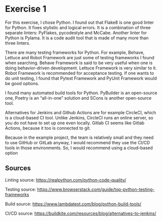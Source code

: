 # Exercise 1
For this exercise, I chose Python. I found out that Flake8 is one good linter for Python. It fixes stylistic and logical errors. It is a combination of three separate linters: PyFlakes, pycodestyle and McCabe. Another linter for Python is Pylama. It is a code audit tool that is made of many more than three linters.

There are many testing frameworks for Python. For example, Behave, Lettuce and Robot Framework are just some of testing frameworks I found when searching. Behave Framework is said to be very useful when one is doing behavior-driven development. Lettuce Framework is very similar to it. Robot Framework is recommended for acceptance testing. If one wants to do unit testing, I found that Pytest Framework and PyUnit Framework would be good options.

I found many automated build tools for Python. PyBuilder is an open-source one, Poetry is an “all-in-one” solution and SCons is another open-source tool.

Alternatives for Jenkins and Github Actions are for example CircleCI, which is a cloud-based CI tool. Unlike Jenkins, CircleCI runs an online server, so you do not have to set up one even locally. Gitlab CI seems like Gitlab Actions, because it too is connected to git.

Because in the example project, the team is relatively small and they need to use GitHub or GitLab anyway, I would recommend they use the CI/CD tools in those environments. So, I would recommend using a cloud-based option

## Sources

Linting source:
https://realpython.com/python-code-quality/

Testing source:
https://www.browserstack.com/guide/top-python-testing-frameworks

Build source:
https://www.lambdatest.com/blog/python-build-tools/

CI/CD source:
https://buildkite.com/resources/blog/alternatives-to-jenkins/






